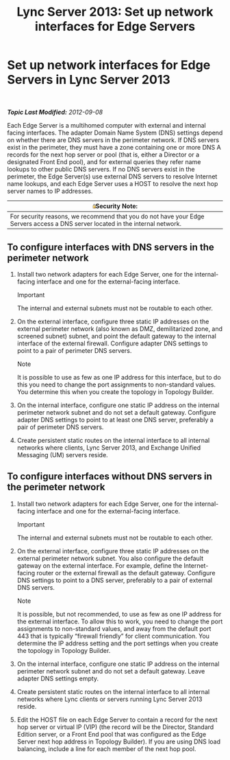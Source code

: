 ﻿---
title: 'Lync Server 2013: Set up network interfaces for Edge Servers'
TOCTitle: Set up network interfaces for Edge Servers
ms:assetid: b0aecdf6-4ae2-46f6-b9b6-948bfc3df11e
ms:mtpsurl: https://technet.microsoft.com/en-us/library/Gg412847(v=OCS.15)
ms:contentKeyID: 48185152
ms.date: 07/23/2014
mtps_version: v=OCS.15
---

<div data-xmlns="http://www.w3.org/1999/xhtml">

<div class="topic" data-xmlns="http://www.w3.org/1999/xhtml" data-msxsl="urn:schemas-microsoft-com:xslt" data-cs="http://msdn.microsoft.com/en-us/">

<div data-asp="http://msdn2.microsoft.com/asp">

# Set up network interfaces for Edge Servers in Lync Server 2013

</div>

<div id="mainSection">

<div id="mainBody">

<span> </span>

_**Topic Last Modified:** 2012-09-08_

Each Edge Server is a multihomed computer with external and internal facing interfaces. The adapter Domain Name System (DNS) settings depend on whether there are DNS servers in the perimeter network. If DNS servers exist in the perimeter, they must have a zone containing one or more DNS A records for the next hop server or pool (that is, either a Director or a designated Front End pool), and for external queries they refer name lookups to other public DNS servers. If no DNS servers exist in the perimeter, the Edge Server(s) use external DNS servers to resolve Internet name lookups, and each Edge Server uses a HOST to resolve the next hop server names to IP addresses.

<div>

<table>
<thead>
<tr class="header">
<th><img src="images/Gg398321.security(OCS.15).gif" title="security" alt="security" />Security Note:</th>
</tr>
</thead>
<tbody>
<tr class="odd">
<td>For security reasons, we recommend that you do not have your Edge Servers access a DNS server located in the internal network.</td>
</tr>
</tbody>
</table>


</div>

<div>

## To configure interfaces with DNS servers in the perimeter network

1.  Install two network adapters for each Edge Server, one for the internal-facing interface and one for the external-facing interface.
    
    <div>
    

    > [!IMPORTANT]  
    > The internal and external subnets must not be routable to each other.

    
    </div>

2.  On the external interface, configure three static IP addresses on the external perimeter network (also known as DMZ, demilitarized zone, and screened subnet) subnet, and point the default gateway to the internal interface of the external firewall. Configure adapter DNS settings to point to a pair of perimeter DNS servers.
    
    <div>
    

    > [!NOTE]  
    > It is possible to use as few as one IP address for this interface, but to do this you need to change the port assignments to non-standard values. You determine this when you create the topology in Topology Builder.

    
    </div>

3.  On the internal interface, configure one static IP address on the internal perimeter network subnet and do not set a default gateway. Configure adapter DNS settings to point to at least one DNS server, preferably a pair of perimeter DNS servers.

4.  Create persistent static routes on the internal interface to all internal networks where clients, Lync Server 2013, and Exchange Unified Messaging (UM) servers reside.

</div>

<div>

## To configure interfaces without DNS servers in the perimeter network

1.  Install two network adapters for each Edge Server, one for the internal-facing interface and one for the external-facing interface.
    
    <div>
    

    > [!IMPORTANT]  
    > The internal and external subnets must not be routable to each other.

    
    </div>

2.  On the external interface, configure three static IP addresses on the external perimeter network subnet. You also configure the default gateway on the external interface. For example, define the Internet-facing router or the external firewall as the default gateway. Configure DNS settings to point to a DNS server, preferably to a pair of external DNS servers.
    
    <div>
    

    > [!NOTE]  
    > It is possible, but not recommended, to use as few as one IP address for the external interface. To allow this to work, you need to change the port assignments to non-standard values, and away from the default port 443 that is typically “firewall friendly” for client communication. You determine the IP address setting and the port settings when you create the topology in Topology Builder.

    
    </div>

3.  On the internal interface, configure one static IP address on the internal perimeter network subnet and do not set a default gateway. Leave adapter DNS settings empty.

4.  Create persistent static routes on the internal interface to all internal networks where Lync clients or servers running Lync Server 2013 reside.

5.  Edit the HOST file on each Edge Server to contain a record for the next hop server or virtual IP (VIP) (the record will be the Director, Standard Edition server, or a Front End pool that was configured as the Edge Server next hop address in Topology Builder). If you are using DNS load balancing, include a line for each member of the next hop pool.

</div>

</div>

<span> </span>

</div>

</div>

</div>

